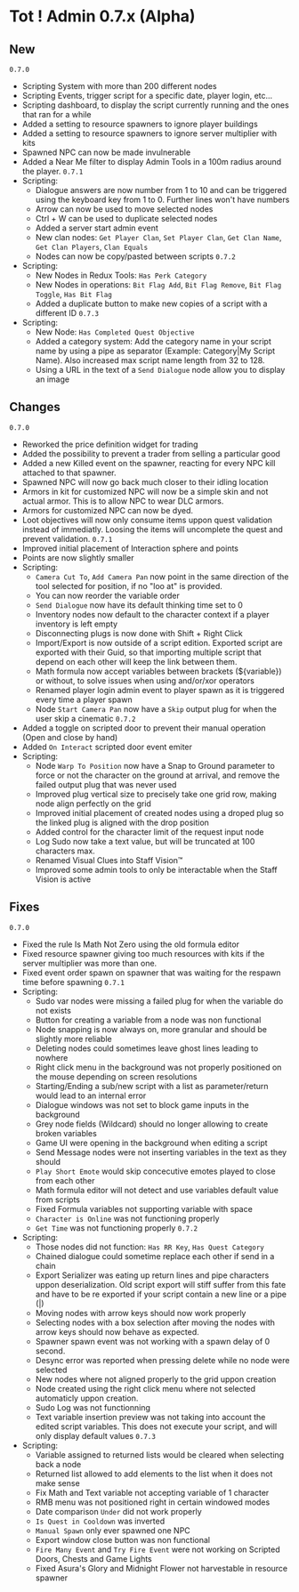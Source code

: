 # Tot ! Admin 0.7.x (Alpha)

## New
`0.7.0`
- Scripting System with more than 200 different nodes
- Scripting Events, trigger script for a specific date, player login, etc...
- Scripting dashboard, to display the script currently running and the ones that ran for a while
- Added a setting to resource spawners to ignore player buildings
- Added a setting to resource spawners to ignore server multiplier with kits
- Spawned NPC can now be made invulnerable
- Added a Near Me filter to display Admin Tools in a 100m radius around the player.
`0.7.1`
- Scripting: 
    - Dialogue answers are now number from 1 to 10 and can be triggered using the keyboard key from 1 to 0. Further lines won't have numbers
    - Arrow can now be used to move selected nodes
    - Ctrl + W can be used to duplicate selected nodes
    - Added a server start admin event
    - New clan nodes: `Get Player Clan`, `Set Player Clan`, `Get Clan Name`, `Get Clan Players`, `Clan Equals`
    - Nodes can now be copy/pasted between scripts
`0.7.2`
- Scripting:
    - New Nodes in Redux Tools: `Has Perk Category`
    - New Nodes in operations: `Bit Flag Add`, `Bit Flag Remove`, `Bit Flag Toggle`, `Has Bit Flag`
    - Added a duplicate button to make new copies of a script with a different ID
`0.7.3`
- Scripting:
    - New Node: `Has Completed Quest Objective`
    - Added a category system: Add the category name in your script name by using a pipe as separator (Example: Category|My Script Name). Also increased max script name length from 32 to 128.
    - Using a URL in the text of a `Send Dialogue` node allow you to display an image
## Changes
`0.7.0`
- Reworked the price definition widget for trading
- Added the possibility to prevent a trader from selling a particular good
- Added a new Killed event on the spawner, reacting for every NPC kill attached to that spawner.
- Spawned NPC will now go back much closer to their idling location
- Armors in kit for customized NPC will now be a simple skin and not actual armor. This is to allow NPC to wear DLC armors.
- Armors for customized NPC can now be dyed.
- Loot objectives will now only consume items uppon quest validation instead of immediatly. Loosing the items will uncomplete the quest and prevent validation.
`0.7.1`
- Improved initial placement of Interaction sphere and points
- Points are now slightly smaller
- Scripting:
    - `Camera Cut To`, `Add Camera Pan` now point in the same direction of the tool selected for position, if no "loo at" is provided.
    - You can now reorder the variable order
    - `Send Dialogue` now have its default thinking time set to 0
    - Inventory nodes now default to the character context if a player inventory is left empty
    - Disconnecting plugs is now done with Shift + Right Click
    - Import/Export is now outside of a script edition. Exported script are exported with their Guid, so that importing multiple script that depend on each other will keep the link between them.
    - Math formula now accept variables between brackets (${variable}) or without, to solve issues when using and/or/xor operators
    - Renamed player login admin event to player spawn as it is triggered every time a player spawn
    - Node `Start Camera Pan` now have a `Skip` output plug for when the user skip a cinematic
`0.7.2`
- Added a toggle on scripted door to prevent their manual operation (Open and close by hand)
- Added `On Interact` scripted door event emiter
- Scripting:
    - Node `Warp To Position` now have a Snap to Ground parameter to force or not the character on the ground at arrival, and remove the failed output plug that was never used
    - Improved plug vertical size to precisely take one grid row, making node align perfectly on the grid
    - Improved initial placement of created nodes using a droped plug so the linked plug is aligned with the drop position
    - Added control for the character limit of the request input node
    - Log Sudo now take a text value, but will be truncated at 100 characters max.
    - Renamed Visual Clues into Staff Vision:tm:
    - Improved some admin tools to only be interactable when the Staff Vision is active
## Fixes
`0.7.0`
- Fixed the rule Is Math Not Zero using the old formula editor
- Fixed resource spawner giving too much resources with kits if the server multiplier was more than one.
- Fixed event order spawn on spawner that was waiting for the respawn time before spawning
`0.7.1`
- Scripting:
    - Sudo var nodes were missing a failed plug for when the variable do not exists
    - Button for creating a variable from a node was non functional
    - Node snapping is now always on, more granular and should be slightly more reliable
    - Deleting nodes could sometimes leave ghost lines leading to nowhere
    - Right click menu in the background was not properly positioned on the mouse depending on screen resolutions
    - Starting/Ending a sub/new script with a list as parameter/return would lead to an internal error
    - Dialogue windows was not set to block game inputs in the background
    - Grey node fields (Wildcard) should no longer allowing to create broken variables
    - Game UI were opening in the background when editing a script
    - Send Message nodes were not inserting variables in the text as they should
    - `Play Short Emote` would skip concecutive emotes played to close from each other
    - Math formula editor will not detect and use variables default value from scripts
    - Fixed Formula variables not supporting variable with space
    - `Character is Online` was not functioning properly
    - `Get Time` was not functioning properly
`0.7.2`
- Scripting:
    - Those nodes did not function: `Has RR Key`, `Has Quest Category`
    - Chained dialogue could sometime replace each other if send in a chain
    - Export Serializer was eating up return lines and pipe characters uppon deserialization. Old script export will stiff suffer from this fate and have to be re exported if your script contain a new line or a pipe (|)
    - Moving nodes with arrow keys should now work properly
    - Selecting nodes with a box selection after moving the nodes with arrow keys should now behave as expected.
    - Spawner spawn event was not working with a spawn delay of 0 second.
    - Desync error was reported when pressing delete while no node were selected
    - New nodes where not aligned properly to the grid uppon creation
    - Node created using the right click menu where not selected automaticly uppon creation.
    - Sudo Log was not functionning
    - Text variable insertion preview was not taking into account the edited script variables. This does not execute your script, and will only display default values
`0.7.3`
- Scripting:
    - Variable assigned to returned lists would be cleared when selecting back a node
    - Returned list allowed to add elements to the list when it does not make sense
    - Fix Math and Text variable not accepting variable of 1 character
    - RMB menu was not positioned right in certain windowed modes
    - Date comparison `Under` did not work properly 
    - `Is Quest in Cooldown` was inverted
    - `Manual Spawn` only ever spawned one NPC
    - Export window close button was non functional
    - `Fire Many Event` and `Try Fire Event` were not working on Scripted Doors, Chests and Game Lights
    - Fixed Asura's Glory and Midnight Flower not harvestable in resource spawner
